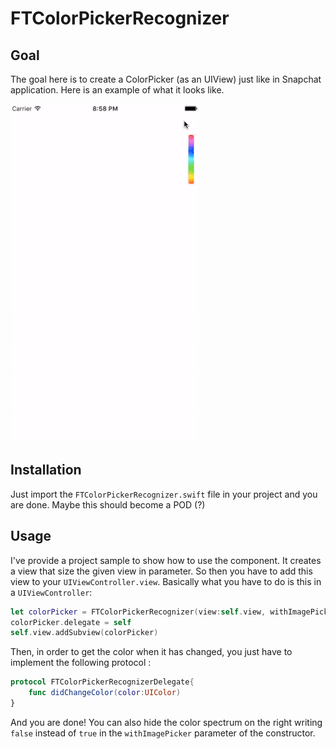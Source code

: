 # FTColorPickerRecognizer

## Goal

The goal here is to create a ColorPicker (as an UIView) just like in Snapchat application. Here is an example of what it looks like.

![](example.gif)

## Installation

Just import the ```FTColorPickerRecognizer.swift``` file in your project and you are done. Maybe this should become a POD (?)

## Usage

I've provide a project sample to show how to use the component. It creates a view that size the given view in parameter. So then you have to add this view to your ```UIViewController.view```. Basically what you have to do is this in a ```UIViewController```:

```swift
let colorPicker = FTColorPickerRecognizer(view:self.view, withImagePicker: true)
colorPicker.delegate = self
self.view.addSubview(colorPicker)
```

Then, in order to get the color when it has changed, you just have to implement the following protocol :

```swift
protocol FTColorPickerRecognizerDelegate{
    func didChangeColor(color:UIColor)
}
```

And you are done! You can also hide the color spectrum on the right writing ```false``` instead of ```true``` in the ```withImagePicker``` parameter of the constructor.


